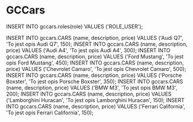 # GCCars
INSERT INTO gccars.roles(role) VALUES ('ROLE_USER');


INSERT INTO gccars.CARS (name, description, price) VALUES ('Audi Q7', 'To jest opis Audi Q7', 150);
INSERT INTO gccars.CARS (name, description, price) VALUES ('Audi A4', 'To jest opis Audi A4', 300);
INSERT INTO gccars.CARS (name, description, price) VALUES ('Ford Mustang', 'To jest opis Ford Mustang', 450);
INSERT INTO gccars.CARS (name, description, price) VALUES ('Chevrolet Camaro', 'To jest opis Chevrolet Camaro', 500);
INSERT INTO gccars.CARS (name, description, price) VALUES ('Porsche Boxster', 'To jest opis Porsche Boxster', 350);
INSERT INTO gccars.CARS (name, description, price) VALUES ('BMW M3', 'To jest opis BMW M3', 200);
INSERT INTO gccars.CARS (name, description, price) VALUES ('Lamborghini Huracan', 'To jest opis Lamborghini Huracan', 150);
INSERT INTO gccars.CARS (name, description, price) VALUES ('Ferrari California', 'To jest opis Ferrari California', 150);

